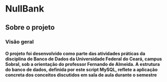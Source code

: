 <strong><h1>NullBank</h1></strong>
<h2>Sobre o projeto</h2>
<h3>Visão geral</h3>
<h4>O projeto foi desenvolvido como parte das atividades práticas da disciplina de Banco de Dados da Universidade Federal do Ceará, campus Sobral, sob a orientação do professor Fernando de Almeida. A estrutura do banco de dados, definida por este script MySQL, reflete a aplicação concreta dos conceitos discutidos em sala de aula durante o semestre</h4>

